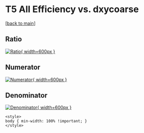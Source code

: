 # T5 All Efficiency vs. dxycoarse

[[back to main](./)]



## Ratio

[![Ratio](../mtv/var/T5_0_eff_dxycoarse.png){ width=600px }](../mtv/var/T5_0_eff_dxycoarse.pdf)

## Numerator

[![Numerator](../mtv/num/T5_0_eff_dxycoarse_num0.png){ width=600px }](../mtv/num/T5_0_eff_dxycoarse_num0.pdf)

## Denominator

[![Denominator](../mtv/den/T5_0_eff_dxycoarse_den.png){ width=600px }](../mtv/den/T5_0_eff_dxycoarse_den.pdf)


``` {=html}
<style>
body { min-width: 100% !important; }
</style>
```
